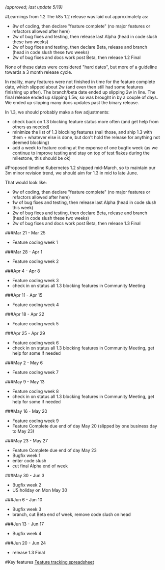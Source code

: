 _(approved; last update 5/19)_

#Learnings from 1.2
The k8s 1.2 release was laid out approximately as:
- 8w of coding, then declare "feature complete" (no major features or refactors allowed after here)
- 2w of bug fixes and testing, then release last Alpha (head in code slush these two weeks)
- 2w of bug fixes and testing, then declare Beta, release and branch (head in code slush these two weeks)
- 2w of bug fixes and docs work post Beta, then release 1.2 Final

None of these dates were considered "hard dates", but more of a guideline towards a 3 month release cycle.

In reality, many features were not finished in time for the feature complete date, which slipped about 2w (and even then still had some features finishing up after).  The branch/beta date ended up slipping 2w in line.  The final release ended up slipping 1.5w, so was brought in by a couple of days.  We ended up slipping many docs updates past the binary release.

In 1.3, we should probably make a few adjustments:
- check back on 1.3 blocking feature status more often (and get help from others as needed)
- minimize the list of 1.3 blocking features (nail those, and ship 1.3 with them + whatever else is done, but don't hold the release for anything not deemed blocking)
- add a week to feature coding at the expense of one bugfix week (as we continue to improve testing and stay on top of test flakes during the milestone, this should be ok)

#Proposed timeline
Kubernetes 1.2 shipped mid-March, so to maintain our 3m minor revision trend, we should aim for 1.3 in mid to late June.

That would look like:
- 9w of coding, then declare "feature complete" (no major features or refactors allowed after here)
- 1w of bug fixes and testing, then release last Alpha (head in code slush this week)
- 2w of bug fixes and testing, then declare Beta, release and branch (head in code slush these two weeks)
- 2w of bug fixes and docs work post Beta, then release 1.3 Final

###Mar 21 - Mar 25
- Feature coding week 1

###Mar 28 - Apr 1
- Feature coding week 2

###Apr 4 - Apr 8
- Feature coding week 3
- check in on status all 1.3 blocking features in Community Meeting

###Apr 11 - Apr 15 
- Feature coding week 4

###Apr 18 - Apr 22
- Feature coding week 5

###Apr 25 - Apr 29
- Feature coding week 6
- check in on status all 1.3 blocking features in Community Meeting, get help for some if needed

###May 2 - May 6
- Feature coding week 7

###May 9 - May 13
- Feature coding week 8
- check in on status all 1.3 blocking features in Community Meeting, get help for some if needed

###May 16 - May 20
- Feature coding week 9
- Feature Complete due end of day May 20 (slipped by one business day to May 23)

###May 23 - May 27
- Feature Complete due end of day May 23
- Bugfix week 1
- enter code slush
- cut final Alpha end of week

###May 30 - Jun 3
- Bugfix week 2
- US holiday on Mon May 30

###Jun 6 - Jun 10
- Bugfix week 3
- branch, cut Beta end of week, remove code slush on head

###Jun 13 - Jun 17
- Bugfix week 4

###Jun 20 - Jun 24
- release 1.3 Final

#Key features
[Feature tracking spreadsheet](https://docs.google.com/spreadsheets/d/1rrt179VjClAfMYnh8NwC_RLJbdI5j6zcVkW1z14vPR0)

